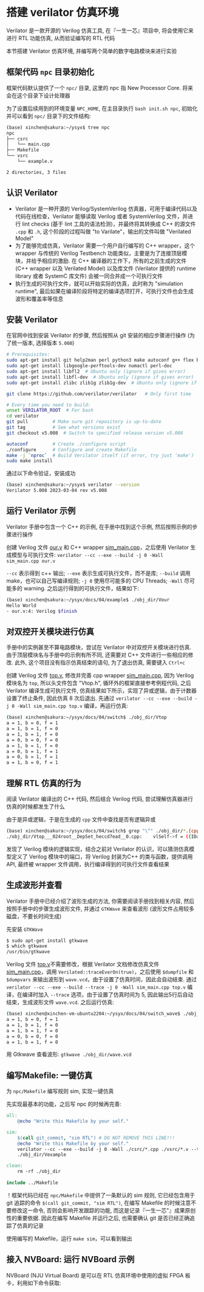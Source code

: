 # 搭建 verilator 仿真环境
Verilator 是一款开源的 Verilog 仿真工具, 在『一生一芯』项目中, 将会使用它来进行 RTL 功能仿真, 从而验证编写的 RTL 代码

本节搭建 Verilator 仿真环境, 并编写两个简单的数字电路模块来进行实验

## 框架代码 `npc` 目录初始化
框架代码默认提供了一个 `npc/` 目录, 这里的 npc 指 New Processor Core. 将来会在这个目录下设计处理器

为了设置后续用到的环境变量 `NPC_HOME`, 在主目录执行 `bash init.sh npc`, 初始化并可以看到 `npc/` 目录下的文件结构:

```sh
(base) xinchen@sakura:~/ysyx$ tree npc
npc
├── csrc
│   └── main.cpp
├── Makefile
└── vsrc
    └── example.v

2 directories, 3 files
```

## 认识 Verilator
- Verilator 是一种开源的 Verilog/SystemVerilog 仿真器，可用于编译代码以及代码在线检查，Verilator 能够读取 Verilog 或者 SystemVerilog 文件，并进行 lint checks (基于 lint 工具的语法检测)，并最终将其转换成 C++ 的源文件 `.cpp` 和 `.h`, 这个阶段的过程叫做 "to Varilate"，输出的文件叫做 "Verilated Model" 
- 为了能够完成仿真，Verilator 需要一个用户自行编写的 C++ wrapper，这个 wrapper 与传统的 Verilog Testbench 功能类似，主要是为了连接顶层模块，并给予相应的激励. 在 C++ 编译器的工作下，所有的之前生成的文件 (C++ wrapper 以及 Verilated Model) 以及库文件 (Verilator 提供的 runtime library 或者 SystemC 库文件) 会被一同合并成一个可执行文件
- 执行生成的可执行文件，就可以开始实际的仿真，此时称为 "simulation runtime", 最后如果在编译阶段将特定的编译选项打开，可执行文件也会生成波形和覆盖率等信息

## 安装 Verilator
在官网中找到安装 Verilator 的步骤, 然后按照从 git 安装的相应步骤进行操作 (为了统一版本, 选择版本 `5.008`)

```sh
# Prerequisites:
sudo apt-get install git help2man perl python3 make autoconf g++ flex bison ccache
sudo apt-get install libgoogle-perftools-dev numactl perl-doc
sudo apt-get install libfl2  # Ubuntu only (ignore if gives error)
sudo apt-get install libfl-dev  # Ubuntu only (ignore if gives error)
sudo apt-get install zlibc zlib1g zlib1g-dev  # Ubuntu only (ignore if gives error)

git clone https://github.com/verilator/verilator   # Only first time

# Every time you need to build:
unset VERILATOR_ROOT  # For bash
cd verilator
git pull         # Make sure git repository is up-to-date
git tag          # See what versions exist
git checkout v5.008  # Switch to specified release version v5.008

autoconf         # Create ./configure script
./configure      # Configure and create Makefile
make -j `nproc`  # Build Verilator itself (if error, try just 'make')
sudo make install
```

通过以下命令验证，安装成功

```sh
(base) xinchen@sakura:~/ysyx$ verilator --version
Verilator 5.008 2023-03-04 rev v5.008
```

## 运行 Verilator 示例
Verilator 手册中包含一个 C++ 的示例, 在手册中找到这个示例, 然后按照示例的步骤进行操作

创建 Verilog 文件 [our.v](./example/our.v) 和 C++ wrapper [sim_main.cpp](./example/sim_main.cpp)，之后使用 Verilator 生成模型与可执行文件: `verilator --cc --exe --build -j 0 -Wall sim_main.cpp our.v`

`--cc` 表示得到 c++ 输出; `--exe` 表示生成可执行文件，而不是库; `--build` 调用 make，也可以自己写编译规则; `-j 0` 使用尽可能多的 CPU Threads; `-Wall` 尽可能多的 warning. 之后运行得到的可执行文件，结果如下:

```sh
(base) xinchen@sakura:~/ysyx/docs/04/example$ ./obj_dir/Vour 
Hello World
- our.v:4: Verilog $finish
```

## 对双控开关模块进行仿真
手册中的实例甚至不算电路模块，尝试在 Verilator 中对双控开关模块进行仿真. 由于顶层模块名与手册中的示例有所不同, 还需要对 C++ 文件进行一些相应的修改. 此外, 这个项目没有指示仿真结束的语句, 为了退出仿真, 需要键入 `Ctrl+c`

创建 Verilog 文件 [top.v](./switch/top.v), 修改并完善 cpp wrapper [sim_main.cpp](./switch/sim_main.cpp), 因为 Verilog 模块名为 `top`, 所以头文件包含 "Vtop.h", 循环外的框架直接参考例程代码, 之后 Verilator 编译生成可执行文件, 仿真结果如下所示，实现了异或逻辑，由于计数器设置了终止条件, 因此仿真 8 次后退出. 先通过 `verilator --cc --exe --build -j 0 -Wall sim_main.cpp top.v` 编译，再运行仿真:

```sh
(base) xinchen@sakura:~/ysyx/docs/04/switch$ ./obj_dir/Vtop
a = 1, b = 0, f = 1
a = 1, b = 1, f = 0
a = 1, b = 1, f = 0
a = 0, b = 0, f = 0
a = 1, b = 1, f = 0
a = 0, b = 1, f = 1
a = 0, b = 1, f = 1
a = 1, b = 0, f = 1
```

## 理解 RTL 仿真的行为
阅读 Verilator 编译出的 C++ 代码, 然后结合 Verilog 代码, 尝试理解仿真器进行仿真的时候都发生了什么

由于是异或逻辑，于是在生成的 `cpp` 文件中查找是否有逻辑异或

```sh
(base) xinchen@sakura:~/ysyx/docs/04/switch$ grep "\^" ./obj_dir/*.{cpp,h}
./obj_dir/Vtop___024root__DepSet_heccd7ead__0.cpp:    vlSelf->f = ((IData)(vlSelf->a) ^ (IData)(vlSelf->b));
```

发现了 Verilog 模块的逻辑实现，结合之前对 Verilator 的认识，可以猜测仿真模型定义了 Verilog 模块中的端口，将 Verilog 封装为C++ 的类与函数，提供调用 API, 最终被 wrapper 文件调用，执行编译得到的可执行文件查看结果

## 生成波形并查看
Verilator 手册中已经介绍了波形生成的方法, 你需要阅读手册找到相关内容, 然后按照手册中的步骤生成波形文件, 并通过 `GTKWave` 来查看波形 (波形文件占用较多磁盘，不要长时间生成)

先安装 `GTKWave`

```sh
$ sudo apt-get install gtkwave
$ which gtkwave 
/usr/bin/gtkwave
```

Verilog 文件 [top.v](./switch_wave/top.v)不需要修改，根据 Verilator 文档修改仿真文件 [sim_main.cpp](./switch_wave/sim_main.cpp)，调用 `Verilated::traceEverOn(true)`，之后使用 `$dumpfile` 和 `$dumpvars` 来输出波形到 `wave.vcd`，由于设置了仿真时间，因此会自动结束. 通过 `verilator --cc --exe --build --trace -j 0 -Wall sim_main.cpp top.v` 编译，在编译时加入 `--trace` 选项，由于设置了仿真时间为 5, 因此输出5行后自动结束，生成波形文件 `wave.vcd`. 之后运行仿真:

```sh
(base) xinchen@xinchen-vm-ubuntu2204:~/ysyx/docs/04/switch_wave$ ./obj_dir/Vtop 
a = 1, b = 0, f = 1
a = 1, b = 1, f = 0
a = 1, b = 1, f = 0
a = 0, b = 0, f = 0
a = 1, b = 1, f = 0
```

用 Gtkwave 查看波形: `gtkwave ./obj_dir/wave.vcd`

## 编写Makefile: 一键仿真
为 `npc/Makefile` 编写规则 sim, 实现一键仿真

先实现最基本的功能，之后写 npc 的时候再完善:

```Makefile
all:
	@echo "Write this Makefile by your self."

sim:
	$(call git_commit, "sim RTL") # DO NOT REMOVE THIS LINE!!!
	@echo "Write this Makefile by your self."
	verilator --cc --exe --build -j 0 -Wall ./csrc/*.cpp ./vsrc/*.v --trace
	./obj_dir/Vexample

clean:
	rm -rf ./obj_dir
	
include ../Makefile
```

！框架代码已经在 `npc/Makefile` 中提供了一条默认的 sim 规则, 它已经包含用于 git 追踪的命令 `$(call git_commit, "sim RTL")`, 在编写 Makefile 的时候注意不要修改这一命令, 否则会影响开发跟踪的功能, 而这是记录『一生一芯"』成果原创性的重要依据. 因此在编写 Makefile 并运行之后, 也需要确认 git 是否已经正确追踪了仿真的记录

使用编写的 Makefile，运行 `make sim`，可以看到输出

## 接入 NVBoard: 运行 NVBoard 示例
NVBoard (NJU Virtual Board) 是可以在 RTL 仿真环境中使用的虚拟 FPGA 板卡，利用如下命令获取:

